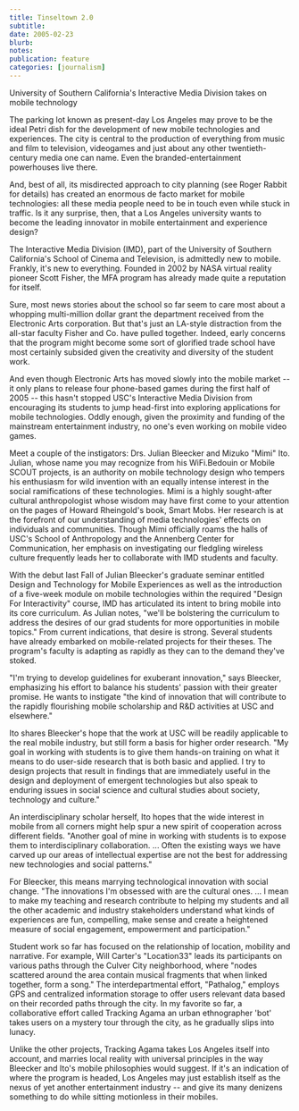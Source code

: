 ```yaml
---
title: Tinseltown 2.0
subtitle: 
date: 2005-02-23
blurb: 
notes: 
publication: feature
categories: [journalism]
---
```


University of Southern California's Interactive Media Division takes on mobile technology

The parking lot known as present-day Los Angeles may prove to be the ideal Petri dish for the development of new mobile technologies and experiences. The city is central to the production of everything from music and film to television, videogames and just about any other twentieth-century media one can name. Even the branded-entertainment powerhouses live there.

And, best of all, its misdirected approach to city planning (see Roger Rabbit for details) has created an enormous de facto market for mobile technologies: all these media people need to be in touch even while stuck in traffic. Is it any surprise, then, that a Los Angeles university wants to become the leading innovator in mobile entertainment and experience design?

The Interactive Media Division (IMD), part of the University of Southern California's School of Cinema and Television, is admittedly new to mobile. Frankly, it's new to everything. Founded in 2002 by NASA virtual reality pioneer Scott Fisher, the MFA program has already made quite a reputation for itself.

Sure, most news stories about the school so far seem to care most about a whopping multi-million dollar grant the department received from the Electronic Arts corporation. But that's just an LA-style distraction from the all-star faculty Fisher and Co. have pulled together. Indeed, early concerns that the program might become some sort of glorified trade school have most certainly subsided given the creativity and diversity of the student work.

And even though Electronic Arts has moved slowly into the mobile market -- it only plans to release four phone-based games during the first half of 2005 -- this hasn't stopped USC's Interactive Media Division from encouraging its students to jump head-first into exploring applications for mobile technologies. Oddly enough, given the proximity and funding of the mainstream entertainment industry, no one's even working on mobile video games.

Meet a couple of the instigators: Drs. Julian Bleecker and Mizuko "Mimi" Ito. Julian, whose name you may recognize from his WiFi.Bedouin or Mobile SCOUT projects, is an authority on mobile technology design who tempers his enthusiasm for wild invention with an equally intense interest in the social ramifications of these technologies. Mimi is a highly sought-after cultural anthropologist whose wisdom may have first come to your attention on the pages of Howard Rheingold's book, Smart Mobs. Her research is at the forefront of our understanding of media technologies' effects on individuals and communities. Though Mimi officially roams the halls of USC's School of Anthropology and the Annenberg Center for Communication, her emphasis on investigating our fledgling wireless culture frequently leads her to collaborate with IMD students and faculty.

With the debut last Fall of Julian Bleecker's graduate seminar entitled Design and Technology for Mobile Experiences as well as the introduction of a five-week module on mobile technologies within the required "Design For Interactivity" course, IMD has articulated its intent to bring mobile into its core curriculum. As Julian notes, "we'll be bolstering the curriculum to address the desires of our grad students for more opportunities in mobile topics." From current indications, that desire is strong. Several students have already embarked on mobile-related projects for their theses. The program's faculty is adapting as rapidly as they can to the demand they've stoked.

"I'm trying to develop guidelines for exuberant innovation," says Bleecker, emphasizing his effort to balance his students' passion with their greater promise. He wants to instigate "the kind of innovation that will contribute to the rapidly flourishing mobile scholarship and R&D activities at USC and elsewhere."

Ito shares Bleecker's hope that the work at USC will be readily applicable to the real mobile industry, but still form a basis for higher order research. "My goal in working with students is to give them hands-on training on what it means to do user-side research that is both basic and applied. I try to design projects that result in findings that are immediately useful in the design and deployment of emergent technologies but also speak to enduring issues in social science and cultural studies about society, technology and culture."

An interdisciplinary scholar herself, Ito hopes that the wide interest in mobile from all corners might help spur a new spirit of cooperation across different fields. "Another goal of mine in working with students is to expose them to interdisciplinary collaboration. ... Often the existing ways we have carved up our areas of intellectual expertise are not the best for addressing new technologies and social patterns."

For Bleecker, this means marrying technological innovation with social change. "The innovations I'm obsessed with are the cultural ones. ... I mean to make my teaching and research contribute to helping my students and all the other academic and industry stakeholders understand what kinds of experiences are fun, compelling, make sense and create a heightened measure of social engagement, empowerment and participation."

Student work so far has focused on the relationship of location, mobility and narrative. For example, Will Carter's "Location33" leads its participants on various paths through the Culver City neighborhood, where "nodes scattered around the area contain musical fragments that when linked together, form a song." The interdepartmental effort, "Pathalog," employs GPS and centralized information storage to offer users relevant data based on their recorded paths through the city. In my favorite so far, a collaborative effort called Tracking Agama an urban ethnographer 'bot' takes users on a mystery tour through the city, as he gradually slips into lunacy.

Unlike the other projects, Tracking Agama takes Los Angeles itself into account, and marries local reality with universal principles in the way Bleecker and Ito's mobile philosophies would suggest. If it's an indication of where the program is headed, Los Angeles may just establish itself as the nexus of yet another entertainment industry -- and give its many denizens something to do while sitting motionless in their mobiles.
